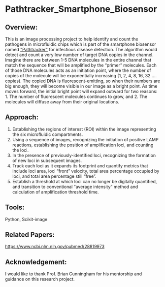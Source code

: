 # Pathtracker_Smartphone_Biosensor

## Overview:
This is an image processing project to help identify and count the pathogens in microfluidic chips which is part of the smartphone biosensor named ["Pathtracker"](https://nano.ece.illinois.edu/2017/11/20/lees-research-affects-next-gen-semiconductors/) for infectious disease detection. The algorithm would detect and count a very low number of target DNA copies in the channel. Imagine there are between 1-5 DNA molecules in the entire channel that match the sequence that will be amplified by the “primer” molecules.  Each of those DNA molecules acts as an initiation point, where the number of copies of the molecule will be exponentially increasing (1, 2, 4, 8, 16, 32 …. copies).  The copied DNA is fluorescent-emitting, so when their numbers are big enough, they will become visible in our image as a bright point.  As time moves forward, the initial bright point will expand outward for two reasons:  1.  The number of fluorescent molecules continues to grow, and 2. The molecules will diffuse away from their original locations.   

## Approach:
1. Establishing the regions of interest (ROI) within the image representing the six microfluidic compartments. 
2. Using a sequence of images, recognizing the initiation of positive LAMP reactions, establishing the position of amplification loci, and counting the loci. 
3. In the presence of previously-identified loci, recognizing the formation of new loci in subsequent images. 
4. Track each loci as it expands its footprint and quantify metrics that include loci area, loci “front” velocity, total area percentage occupied by loci, and total area percentage still “free”. 
5. Establish a threshold at which loci can no longer be digitally quantified, and transition to conventional “average intensity” method and calculation of amplification threshold time.

## Tools:
Python, Scikit-image

## Related Papers:
https://www.ncbi.nlm.nih.gov/pubmed/28819973


## Acknowledgement:
I would like to thank Prof. Brian Cunningham for his mentorship and guidance on this research project. 
